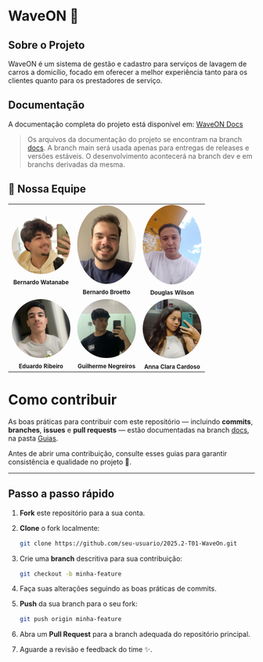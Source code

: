 # WaveON 🌊

## Sobre o Projeto
WaveON é um sistema de gestão e cadastro para serviços de lavagem de carros a domicílio, focado em oferecer a melhor experiência tanto para os clientes quanto para os prestadores de serviço.

## Documentação
A documentação completa do projeto está disponível em: [WaveON Docs](https://mdsreq-fga-unb.github.io/2025.2-T01-WaveOn)

> Os arquivos da documentação do projeto se encontram na branch [docs](https://github.com/mdsreq-fga-unb/2025.2-T01-WaveOn/tree/docs). A branch main será usada apenas para entregas de releases e versões estáveis. O desenvolvimento acontecerá na branch dev e em branchs derivadas da mesma.

## 👥 Nossa Equipe

<table align="center">
  <tr>
    <td align="center">
      <img src="./docs/img/bernardo_watanabi.jpg" width="120" style="border-radius:50%"><br/>
      <sub><b>Bernardo Watanabe</b></sub><br/>
    </td>
    <td align="center">
      <img src="./docs/img/Bernardo_broetto.jpg" width="120" style="border-radius:50%"><br/>
      <sub><b>Bernardo Broetto</b></sub><br/>
    </td>
    <td align="center">
      <img src="./docs/img/Douglas.jpg" width="120" style="border-radius:50%"><br/>
      <sub><b>Douglas Wilson</b></sub><br/>
    </td>
  </tr>
  <tr>
    <td align="center">
      <img src="./docs/img/Eduardo.jpeg" width="120" style="border-radius:50%"><br/>
      <sub><b>Eduardo Ribeiro</b></sub><br/>
    </td>
    <td align="center">
      <img src="./docs/img/Guilherme.jpg" width="120" style="border-radius:50%"><br/>
      <sub><b>Guilherme Negreiros</b></sub><br/>
    </td>
    <td align="center">
      <img src="./docs/img/anna_clara.jpg" width="120" style="border-radius:50%"><br/>
      <sub><b>Anna Clara Cardoso</b></sub><br/>
    </td>
  </tr>
</table>

</p>


# Como contribuir  

As boas práticas para contribuir com este repositório — incluindo **commits**, **branches**, **issues** e **pull requests** — estão documentadas na branch [docs](https://github.com/mdsreq-fga-unb/2025.2-T01-WaveOn/tree/docs), na pasta [Guias](https://github.com/mdsreq-fga-unb/2025.2-T01-WaveOn/tree/docs/docs/Guias).  

Antes de abrir uma contribuição, consulte esses guias para garantir consistência e qualidade no projeto 🚀.  

---

## Passo a passo rápido  

1. **Fork** este repositório para a sua conta.  
2. **Clone** o fork localmente:  
   ```bash
   git clone https://github.com/seu-usuario/2025.2-T01-WaveOn.git
3. Crie uma **branch** descritiva para sua contribuição:  
   ```bash
   git checkout -b minha-feature
4. Faça suas alterações seguindo as boas práticas de commits.  
5. **Push** da sua branch para o seu fork:  
   ```bash
   git push origin minha-feature
6. Abra um **Pull Request** para a branch adequada do repositório principal.

7. Aguarde a revisão e feedback do time ✨.

